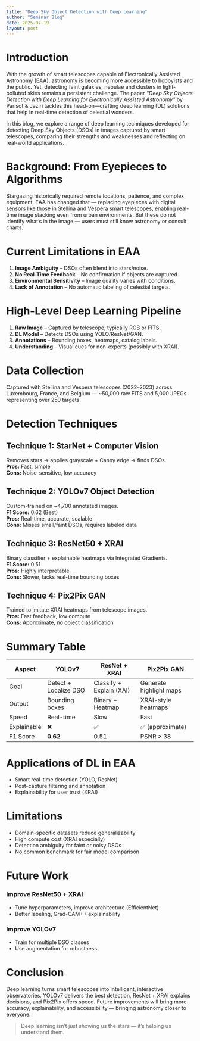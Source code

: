```yaml
---
title: "Deep Sky Object Detection with Deep Learning"
author: "Seminar Blog"
date: 2025-07-19
layout: post
---
```


# Introduction

With the growth of smart telescopes capable of Electronically Assisted Astronomy (EAA), astronomy is becoming more accessible to hobbyists and the public. Yet, detecting faint galaxies, nebulae and clusters in light-polluted skies remains a persistent challenge. The paper _"Deep Sky Objects Detection with Deep Learning for Electronically Assisted Astronomy"_ by Parisot & Jaziri tackles this head-on—crafting deep learning (DL) solutions that help in real-time detection of celestial wonders.

In this blog, we explore a range of deep learning techniques developed for detecting Deep Sky Objects (DSOs) in images captured by smart telescopes, comparing their strengths and weaknesses and reflecting on real-world applications.

# Background: From Eyepieces to Algorithms

Stargazing historically required remote locations, patience, and complex equipment. EAA has changed that — replacing eyepieces with digital sensors like those in Stellina and Vespera smart telescopes, enabling real-time image stacking even from urban environments. But these do not identify what’s in the image — users must still know astronomy or consult charts.

# Current Limitations in EAA

1. **Image Ambiguity** – DSOs often blend into stars/noise.
2. **No Real-Time Feedback** – No confirmation if objects are captured.
3. **Environmental Sensitivity** – Image quality varies with conditions.
4. **Lack of Annotation** – No automatic labeling of celestial targets.

# High-Level Deep Learning Pipeline

1. **Raw Image** – Captured by telescope; typically RGB or FITS.
2. **DL Model** – Detects DSOs using YOLO/ResNet/GAN.
3. **Annotations** – Bounding boxes, heatmaps, catalog labels.
4. **Understanding** – Visual cues for non-experts (possibly with XRAI).

# Data Collection

Captured with Stellina and Vespera telescopes (2022–2023) across Luxembourg, France, and Belgium — ~50,000 raw FITS and 5,000 JPEGs representing over 250 targets.

# Detection Techniques

## Technique 1: StarNet + Computer Vision

Removes stars → applies grayscale + Canny edge → finds DSOs.  
**Pros:** Fast, simple  
**Cons:** Noise-sensitive, low accuracy

## Technique 2: YOLOv7 Object Detection

Custom-trained on ~4,700 annotated images.  
**F1 Score:** 0.62 (Best)  
**Pros:** Real-time, accurate, scalable  
**Cons:** Misses small/faint DSOs, requires labeled data

## Technique 3: ResNet50 + XRAI

Binary classifier + explainable heatmaps via Integrated Gradients.  
**F1 Score:** 0.51  
**Pros:** Highly interpretable  
**Cons:** Slower, lacks real-time bounding boxes

## Technique 4: Pix2Pix GAN

Trained to imitate XRAI heatmaps from telescope images.  
**Pros:** Fast feedback, low compute  
**Cons:** Approximate, no object classification

# Summary Table

| Aspect     | YOLOv7                | ResNet + XRAI            | Pix2Pix GAN              |
|------------|------------------------|---------------------------|---------------------------|
| Goal       | Detect + Localize DSO  | Classify + Explain (XAI)  | Generate highlight maps   |
| Output     | Bounding boxes         | Binary + Heatmap          | XRAI-style heatmaps       |
| Speed      | Real-time              | Slow                      | Fast                      |
| Explainable| ❌                    | ✅                        | ✅ (approximate)         |
| F1 Score   | **0.62**               | 0.51                      | PSNR > 38                |

# Applications of DL in EAA

- Smart real-time detection (YOLO, ResNet)
- Post-capture filtering and annotation
- Explainability for user trust (XRAI)

# Limitations

- Domain-specific datasets reduce generalizability
- High compute cost (XRAI especially)
- Detection ambiguity for faint or noisy DSOs
- No common benchmark for fair model comparison

# Future Work

### Improve ResNet50 + XRAI
- Tune hyperparameters, improve architecture (EfficientNet)
- Better labeling, Grad-CAM++ explainability

### Improve YOLOv7
- Train for multiple DSO classes
- Use augmentation for robustness

# Conclusion

Deep learning turns smart telescopes into intelligent, interactive observatories. YOLOv7 delivers the best detection, ResNet + XRAI explains decisions, and Pix2Pix offers speed. Future improvements will bring more accuracy, explainability, and accessibility — bringing astronomy closer to everyone.

> Deep learning isn’t just showing us the stars — it’s helping us understand them.
